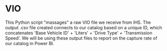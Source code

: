# VIO

This Python script "massages" a raw VIO file we receive from IHS. The output .csv file created connects to our catalog based on a unique ID, which concatenates 'Base Vehicle ID' + 'Liters' + 'Drive Type' + 'Transmission Speed'. We will be using these output files to report on the capture rate of our catalog in Power BI.
